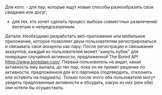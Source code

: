 Для кого: - для пар, которые ищут новые способы разнообразить свои свидания или досуг,
- для тех, кто хочет сделать процесс выбора совместных развлечений веселым и непредсказуемым.

Детали: Необходимо разработать веб-приложение или мобильное приложение, 
которое позволяет двум пользователям регистрироваться и связывать свои аккаунты как пару. 
После регистрации и связывания аккаунтов, каждый из пользователей может "кинуть кубик" для 
генерации случайной активности, предложенной The Bored API https://www.boredapi.com/. 
Первый пользователь не видит, какая активность ему выпала, 
до тех пор, пока он не примет решение по активности, предложенной для его партнера 
(подтвердить, отклонить или оставить на подумать). Только после этого оба пользователя могут увидеть 
предложенные активности и обсудить, какую из них (или обе) они хотели бы осуществить.